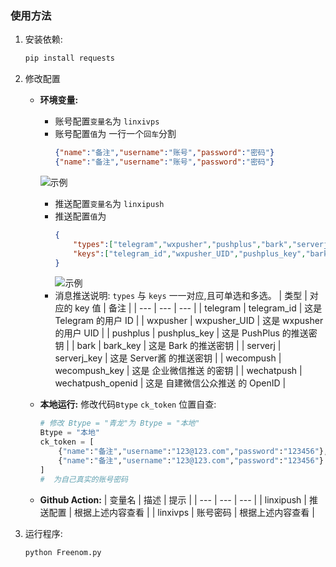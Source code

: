 
### 使用方法

1. 安装依赖:

    ```bash
    pip install requests
    ```

2. 修改配置
   - **环境变量:**
       - 账号配置`变量名`为 `linxivps`
       - 账号配置`值`为 一行一个`回车`分割
         ```json
         {"name":"备注","username":"账号","password":"密码"}
         {"name":"备注","username":"账号","password":"密码"}
         ```
        ![示例](https://github.com/linxi-520/LinxiPush/blob/main/img/user.png)
       - 推送配置`变量名`为 `linxipush`
       - 推送配置`值`为 
         ```json
         {
             "types":["telegram","wxpusher","pushplus","bark","serverj","wecompush","wechatpush"],
             "keys":["telegram_id","wxpusher_UID","pushplus_key","bark_key","serverj_key","wecompush_key","wechatpush_openid"]
         }
         ```
         ![示例](https://github.com/linxi-520/LinxiPush/blob/main/img/push.png)
       - 消息推送说明: `types` 与 `keys` 一一对应,且可单选和多选。
            | 类型 | 对应的 key 值 | 备注 |
            | --- | --- | --- |
            | telegram | telegram_id | 这是 Telegram 的用户 ID |
            | wxpusher | wxpusher_UID | 这是 wxpusher 的用户 UID |
            | pushplus | pushplus_key | 这是 PushPlus 的推送密钥 |
            | bark | bark_key | 这是 Bark 的推送密钥 |
            | serverj | serverj_key | 这是 Server酱 的推送密钥 |
            | wecompush | wecompush_key | 这是 企业微信推送 的密钥 |
            | wechatpush | wechatpush_openid | 这是 自建微信公众推送 的 OpenID |

   - **本地运行:**
       修改代码`Btype` `ck_token` 位置自查:
       ```python
       # 修改 Btype = "青龙"为 Btype = "本地"
       Btype = "本地"
       ck_token = [
           {"name":"备注","username":"123@123.com","password":"123456"},
           {"name":"备注","username":"123@123.com","password":"123456"}
       ]
       #  为自己真实的账号密码
       ```
    - **Github Action:**
        | 变量名 | 描述 | 提示 |
        | --- | --- | --- |
        | linxipush | 推送配置 | 根据上述内容查看 |
        | linxivps | 账号密码 | 根据上述内容查看 |
3. 运行程序:

    ```bash
    python Freenom.py
    ```
